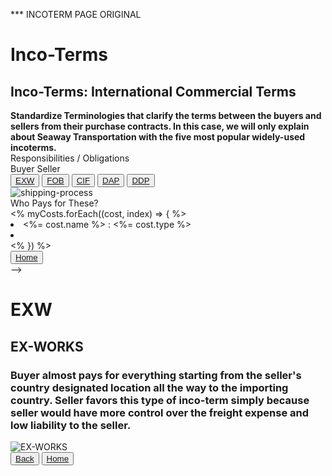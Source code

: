 *** INCOTERM PAGE ORIGINAL 
<h1>Inco-Terms</h1>

<h2>Inco-Terms: International Commercial Terms</h2>

<b>
  Standardize Terminologies that clarify the terms between the buyers and sellers
  from their purchase contracts. In this case, we will only explain about Seaway Transportation
  with the five most popular widely-used incoterms.
</b>
<div>
  <span>Responsibilities / Obligations</span>
  <br>
  <span>Buyer</span>
  <span>Seller</span>
</div>

<div>
  <button>
    <a href="/exw">EXW</a>
  </button>
  <button>
    <a href="/fob">FOB</a>
  </button>
  <button>
    <a href="/cif">CIF</a>
  </button>
  <button>
    <a href="/dap">DAP</a>
  </button>
  <button>
    <a href="/ddp">DDP</a>
  </button>
</div>

<img src="/SHIPPING-PROCESS.png" alt="shipping-process">

<section>  Who Pays for These? </section>
<% myCosts.forEach((cost, index) => { %>
  <li><%= cost.name %> : <%= cost.type %></li>
  <li><img src="" alt=""></li>
<% })  %> 

<div>
  <button><a href="/">Home</a></button>
</div>

</form> -->

</div>
  </body>
</html>

<h1>EXW</h1>
<h2>EX-WORKS</h2>

<h3>
  Buyer almost pays for everything starting from the seller's country
  designated location all the way to the importing country. Seller favors
  this type of inco-term simply because seller would have more control 
  over the freight expense and low liability to the seller. 
</h3>

<img src="\assets\brand\EX-WORKS-IMAGE.jpg" alt="EX-WORKS">



<div>
  <button><a href="/inco-terms">Back</a></button>
  <button><a href="/">Home</a></button>
</div>
